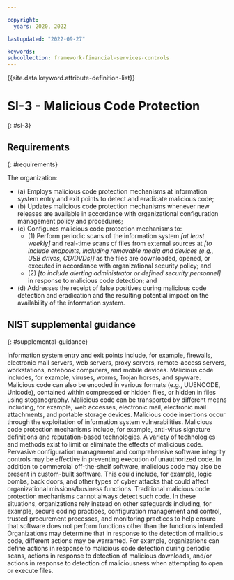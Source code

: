 ```yaml
---

copyright:
  years: 2020, 2022

lastupdated: "2022-09-27"

keywords: 
subcollection: framework-financial-services-controls
---
```


{{site.data.keyword.attribute-definition-list}}

         
# SI-3 - Malicious Code Protection
{: #si-3}

## Requirements
{: #requirements}

The organization:

- (a) Employs malicious code protection mechanisms at information system entry and exit points to detect and eradicate malicious code;
- (b) Updates malicious code protection mechanisms whenever new releases are available in accordance with organizational configuration management policy and procedures;
- (c) Configures malicious code protection mechanisms to:
    - (1) Perform periodic scans of the information system _[at least weekly]_ and real-time scans of files from external sources at _[to include endpoints, including removable media and devices (e.g., USB drives, CD/DVDs)]_ as the files are downloaded, opened, or executed in accordance with organizational security policy; and
    - (2) _[to include alerting administrator or defined security personnel]_ in response to malicious code detection; and
- (d) Addresses the receipt of false positives during malicious code detection and eradication and the resulting potential impact on the availability of the information system.

## NIST supplemental guidance
{: #supplemental-guidance}

Information system entry and exit points include, for example, firewalls, electronic mail servers, web servers, proxy servers, remote-access servers, workstations, notebook computers, and mobile devices. Malicious code includes, for example, viruses, worms, Trojan horses, and spyware. Malicious code can also be encoded in various formats (e.g., UUENCODE, Unicode), contained within compressed or hidden files, or hidden in files using steganography. Malicious code can be transported by different means including, for example, web accesses, electronic mail, electronic mail attachments, and portable storage devices. Malicious code insertions occur through the exploitation of information system vulnerabilities. Malicious code protection mechanisms include, for example, anti-virus signature definitions and reputation-based technologies. A variety of technologies and methods exist to limit or eliminate the effects of malicious code. Pervasive configuration management and comprehensive software integrity controls may be effective in preventing execution of unauthorized code. In addition to commercial off-the-shelf software, malicious code may also be present in custom-built software. This could include, for example, logic bombs, back doors, and other types of cyber attacks that could affect organizational missions/business functions. Traditional malicious code protection mechanisms cannot always detect such code. In these situations, organizations rely instead on other safeguards including, for example, secure coding practices, configuration management and control, trusted procurement processes, and monitoring practices to help ensure that software does not perform functions other than the functions intended. Organizations may determine that in response to the detection of malicious code, different actions may be warranted. For example, organizations can define actions in response to malicious code detection during periodic scans, actions in response to detection of malicious downloads, and/or actions in response to detection of maliciousness when attempting to open or execute files.



